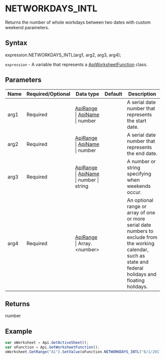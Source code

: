 # NETWORKDAYS_INTL

Returns the number of whole workdays between two dates with custom weekend parameters.

## Syntax

expression.NETWORKDAYS_INTL(arg1, arg2, arg3, arg4);

`expression` - A variable that represents a [ApiWorksheetFunction](../ApiWorksheetFunction.md) class.

## Parameters

| **Name** | **Required/Optional** | **Data type** | **Default** | **Description** |
| ------------- | ------------- | ------------- | ------------- | ------------- |
| arg1 | Required | [ApiRange](../../ApiRange/ApiRange.md) &#124; [ApiName](../../ApiName/ApiName.md) &#124; number |  | A serial date number that represents the start date. |
| arg2 | Required | [ApiRange](../../ApiRange/ApiRange.md) &#124; [ApiName](../../ApiName/ApiName.md) &#124; number |  | A serial date number that represents the end date. |
| arg3 | Required | [ApiRange](../../ApiRange/ApiRange.md) &#124; [ApiName](../../ApiName/ApiName.md) &#124; number &#124; string |  | A number or string specifying when weekends occur. |
| arg4 | Required | [ApiRange](../../ApiRange/ApiRange.md) &#124; Array.&lt;number&gt; |  | An optional range or array of one or more serial date numbers to exclude from the working calendar, such as state and federal holidays and floating holidays. |

## Returns

number

## Example



```javascript
var oWorksheet = Api.GetActiveSheet();
var oFunction = Api.GetWorksheetFunction();
oWorksheet.GetRange("A1").SetValue(oFunction.NETWORKDAYS_INTL("8/1/2017", "9/1/2017", "0000011", "8/16/2017"));
```

